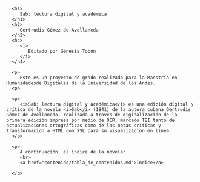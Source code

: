 
   <head>
      <link rel="stylesheet" href="cap1.css"/>
      <title>Sab</title>
   </head>
   <body>
      
      
      
      
      
      <h1>
         Sab: lectura digital y académica
      </h1>
      <h2>
         Gertrudis Gómez de Avellaneda
      </h2>
      <h4>
         <i>
            Editado por Génesis Tobón
         </i>
      </h4>
   
      <p>
         Este es un proyecto de grado realizado para la Maestría en Humanidadesde Digitales de la Universidad de los Andes.
      <p>
         
      <p>
         <i>Sab: lectura digital y académica</i> es una edición digital y crítica de la novela <i>Sab</i> (1841) de la autora cubana Gertrudis Gómez de Avellaneda, realizada a través de digitalización de la primera edición impresa por medio de OCR, marcado TEI tanto de actualizaciones ortográficas como de las notas críticas y transformación a HTML con XSL para su visualización en línea. 
      </p>
   
      <p>
         A continuación, el índice de la novela: 
         <br>      
         <a href="contenido/tabla_de_contenidos.md">Índice</a>
      
      </p>
   
       
   </body>
